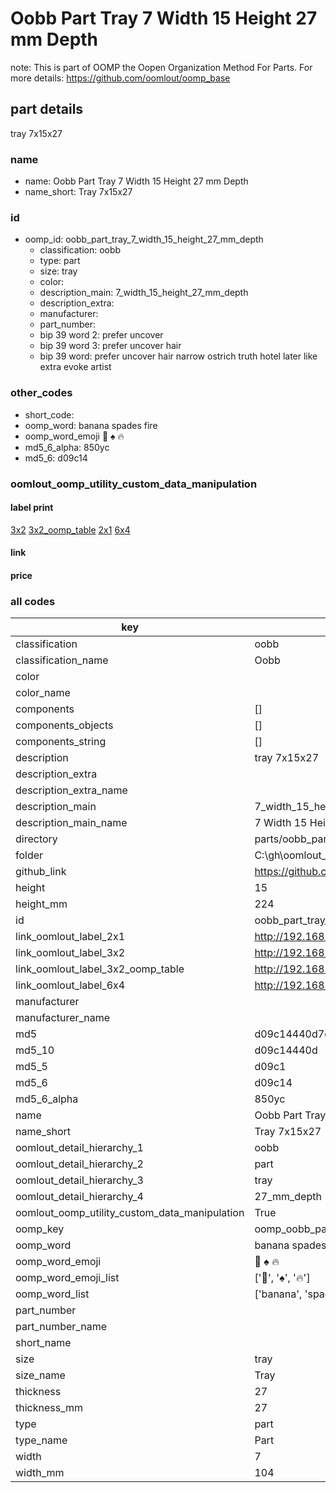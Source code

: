 # Oobb Part Tray 7 Width 15 Height 27 mm Depth  

note: This is part of OOMP the Oopen Organization Method For Parts. For more details: https://github.com/oomlout/oomp_base

##  part details
  



tray 7x15x27



### name
* name: Oobb Part Tray 7 Width 15 Height 27 mm Depth
* name_short: Tray 7x15x27 
### id
* oomp_id: oobb_part_tray_7_width_15_height_27_mm_depth
  * classification: oobb
  * type: part
  * size: tray
  * color: 
  * description_main: 7_width_15_height_27_mm_depth
  * description_extra: 
  * manufacturer: 
  * part_number: 
  * bip 39 word 2: prefer uncover
  * bip 39 word 3: prefer uncover hair
  * bip 39 word: prefer uncover hair narrow ostrich truth hotel later like extra evoke artist

### other_codes
* short_code: 
* oomp_word: banana spades fire
* oomp_word_emoji :banana: :spades: :fire:
* md5_6_alpha: 850yc
* md5_6: d09c14






### oomlout_oomp_utility_custom_data_manipulation
#### label print
[3x2](http://192.168.1.245:1112/?label=oomp%20850yc)
[3x2_oomp_table](http://192.168.1.108:1112/?label=oomp%20850yc)
[2x1](http://192.168.1.242:1112/?label=oomp%20850yc)
[6x4](http://192.168.1.55:1112/?label=oomp%20850yc)    

#### link

                              

#### price







### all codes 
| key | value |  
| --- | --- |  
| classification | oobb |  
| classification_name | Oobb |  
| color |  |  
| color_name |  |  
| components | [] |  
| components_objects | [] |  
| components_string | [] |  
| description | tray 7x15x27 |  
| description_extra |  |  
| description_extra_name |  |  
| description_main | 7_width_15_height_27_mm_depth |  
| description_main_name | 7 Width 15 Height 27 mm Depth |  
| directory | parts/oobb_part_tray_7_width_15_height_27_mm_depth |  
| folder | C:\gh\oomlout_oobb_version_4_generated_parts\parts\oobb_part_tray_7_width_15_height_27_mm_depth |  
| github_link | https://github.com/oomlout/oomlout_oomp_part_src/tree/main/parts/oobb_part_tray_7_width_15_height_27_mm_depth |  
| height | 15 |  
| height_mm | 224 |  
| id | oobb_part_tray_7_width_15_height_27_mm_depth |  
| link_oomlout_label_2x1 | http://192.168.1.242:1112/?label=oomp%20850yc |  
| link_oomlout_label_3x2 | http://192.168.1.245:1112/?label=oomp%20850yc |  
| link_oomlout_label_3x2_oomp_table | http://192.168.1.108:1112/?label=oomp%20850yc |  
| link_oomlout_label_6x4 | http://192.168.1.55:1112/?label=oomp%20850yc |  
| manufacturer |  |  
| manufacturer_name |  |  
| md5 | d09c14440d7d4dc7a74e7930d0bb2d4e |  
| md5_10 | d09c14440d |  
| md5_5 | d09c1 |  
| md5_6 | d09c14 |  
| md5_6_alpha | 850yc |  
| name | Oobb Part Tray 7 Width 15 Height 27 mm Depth |  
| name_short | Tray 7x15x27  |  
| oomlout_detail_hierarchy_1 | oobb |  
| oomlout_detail_hierarchy_2 | part |  
| oomlout_detail_hierarchy_3 | tray |  
| oomlout_detail_hierarchy_4 | 27_mm_depth |  
| oomlout_oomp_utility_custom_data_manipulation | True |  
| oomp_key | oomp_oobb_part_tray_7_width_15_height_27_mm_depth |  
| oomp_word | banana spades fire |  
| oomp_word_emoji | :banana: :spades: :fire: |  
| oomp_word_emoji_list | [':banana:', ':spades:', ':fire:'] |  
| oomp_word_list | ['banana', 'spades', 'fire'] |  
| part_number |  |  
| part_number_name |  |  
| short_name |  |  
| size | tray |  
| size_name | Tray |  
| thickness | 27 |  
| thickness_mm | 27 |  
| type | part |  
| type_name | Part |  
| width | 7 |  
| width_mm | 104 |  
